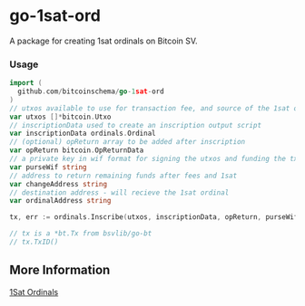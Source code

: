 # go-1sat-ord

A package for creating 1sat ordinals on Bitcoin SV.

### Usage

```go
import (
  github.com/bitcoinschema/go-1sat-ord
)
// utxos available to use for transaction fee, and source of the 1sat ordinal
var utxos []*bitcoin.Utxo
// inscriptionData used to create an inscription output script
var inscriptionData ordinals.Ordinal
// (optional) opReturn array to be added after inscription
var opReturn bitcoin.OpReturnData
// a private key in wif format for signing the utxos and funding the tx
var purseWif string
// address to return remaining funds after fees and 1sat
var changeAddress string
// destination address - will recieve the 1sat ordinal
var ordinalAddress string

tx, err := ordinals.Inscribe(utxos, inscriptionData, opReturn, purseWif, changeAddress, ordinalAddress, signingAddress, signingKey)

// tx is a *bt.Tx from bsvlib/go-bt
// tx.TxID()

```

## More Information

[1Sat Ordinals](https://github.com/bitcoinschema/1sat-ordinals)
